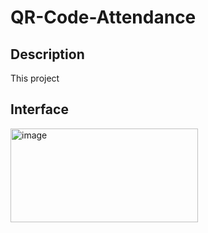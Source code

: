 # QR-Code-Attendance

## Description
This project

## Interface
<img height="150" width="300" alt="image" src="https://user-images.githubusercontent.com/35877147/128754629-95a65f6c-a6b7-45df-a888-fe578b6d61d4.png">
